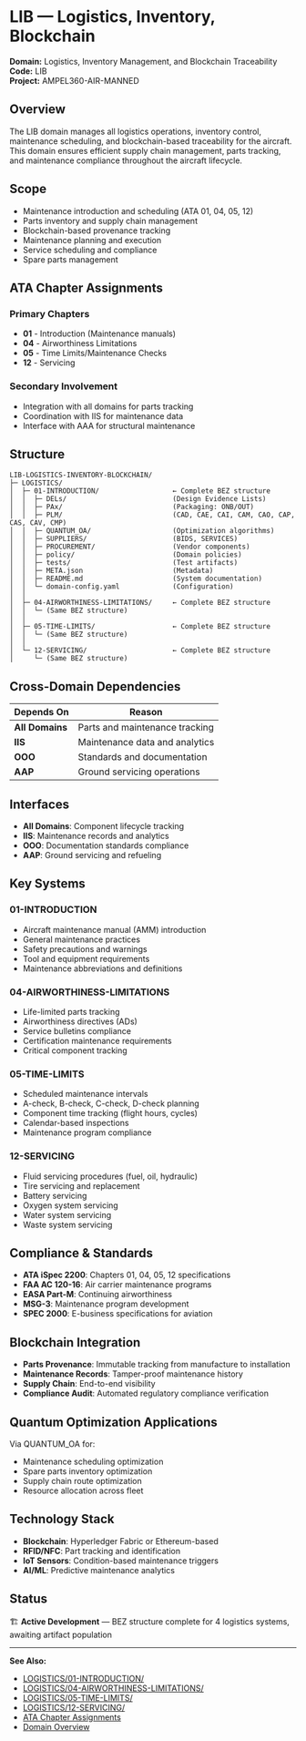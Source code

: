 # LIB — Logistics, Inventory, Blockchain

**Domain:** Logistics, Inventory Management, and Blockchain Traceability  
**Code:** LIB  
**Project:** AMPEL360-AIR-MANNED

## Overview

The LIB domain manages all logistics operations, inventory control, maintenance scheduling, and blockchain-based traceability for the aircraft. This domain ensures efficient supply chain management, parts tracking, and maintenance compliance throughout the aircraft lifecycle.

## Scope

- Maintenance introduction and scheduling (ATA 01, 04, 05, 12)
- Parts inventory and supply chain management
- Blockchain-based provenance tracking
- Maintenance planning and execution
- Service scheduling and compliance
- Spare parts management

## ATA Chapter Assignments

### Primary Chapters
- **01** - Introduction (Maintenance manuals)
- **04** - Airworthiness Limitations
- **05** - Time Limits/Maintenance Checks
- **12** - Servicing

### Secondary Involvement
- Integration with all domains for parts tracking
- Coordination with IIS for maintenance data
- Interface with AAA for structural maintenance

## Structure

```
LIB-LOGISTICS-INVENTORY-BLOCKCHAIN/
├─ LOGISTICS/
│  ├─ 01-INTRODUCTION/                  ← Complete BEZ structure
│  │  ├─ DELs/                          (Design Evidence Lists)
│  │  ├─ PAx/                           (Packaging: ONB/OUT)
│  │  ├─ PLM/                           (CAD, CAE, CAI, CAM, CAO, CAP, CAS, CAV, CMP)
│  │  ├─ QUANTUM_OA/                    (Optimization algorithms)
│  │  ├─ SUPPLIERS/                     (BIDS, SERVICES)
│  │  ├─ PROCUREMENT/                   (Vendor components)
│  │  ├─ policy/                        (Domain policies)
│  │  ├─ tests/                         (Test artifacts)
│  │  ├─ META.json                      (Metadata)
│  │  ├─ README.md                      (System documentation)
│  │  └─ domain-config.yaml             (Configuration)
│  │
│  ├─ 04-AIRWORTHINESS-LIMITATIONS/     ← Complete BEZ structure
│  │  └─ (Same BEZ structure)
│  │
│  ├─ 05-TIME-LIMITS/                   ← Complete BEZ structure
│  │  └─ (Same BEZ structure)
│  │
│  └─ 12-SERVICING/                     ← Complete BEZ structure
│     └─ (Same BEZ structure)
```

## Cross-Domain Dependencies

| Depends On | Reason |
|------------|--------|
| **All Domains** | Parts and maintenance tracking |
| **IIS** | Maintenance data and analytics |
| **OOO** | Standards and documentation |
| **AAP** | Ground servicing operations |

## Interfaces

- **All Domains**: Component lifecycle tracking
- **IIS**: Maintenance records and analytics
- **OOO**: Documentation standards compliance
- **AAP**: Ground servicing and refueling

## Key Systems

### 01-INTRODUCTION
- Aircraft maintenance manual (AMM) introduction
- General maintenance practices
- Safety precautions and warnings
- Tool and equipment requirements
- Maintenance abbreviations and definitions

### 04-AIRWORTHINESS-LIMITATIONS
- Life-limited parts tracking
- Airworthiness directives (ADs)
- Service bulletins compliance
- Certification maintenance requirements
- Critical component tracking

### 05-TIME-LIMITS
- Scheduled maintenance intervals
- A-check, B-check, C-check, D-check planning
- Component time tracking (flight hours, cycles)
- Calendar-based inspections
- Maintenance program compliance

### 12-SERVICING
- Fluid servicing procedures (fuel, oil, hydraulic)
- Tire servicing and replacement
- Battery servicing
- Oxygen system servicing
- Water system servicing
- Waste system servicing

## Compliance & Standards

- **ATA iSpec 2200**: Chapters 01, 04, 05, 12 specifications
- **FAA AC 120-16**: Air carrier maintenance programs
- **EASA Part-M**: Continuing airworthiness
- **MSG-3**: Maintenance program development
- **SPEC 2000**: E-business specifications for aviation

## Blockchain Integration

- **Parts Provenance**: Immutable tracking from manufacture to installation
- **Maintenance Records**: Tamper-proof maintenance history
- **Supply Chain**: End-to-end visibility
- **Compliance Audit**: Automated regulatory compliance verification

## Quantum Optimization Applications

Via QUANTUM_OA for:
- Maintenance scheduling optimization
- Spare parts inventory optimization
- Supply chain route optimization
- Resource allocation across fleet

## Technology Stack

- **Blockchain**: Hyperledger Fabric or Ethereum-based
- **RFID/NFC**: Part tracking and identification
- **IoT Sensors**: Condition-based maintenance triggers
- **AI/ML**: Predictive maintenance analytics

## Status

🏗️ **Active Development** — BEZ structure complete for 4 logistics systems, awaiting artifact population

---

**See Also:**
- [LOGISTICS/01-INTRODUCTION/](./LOGISTICS/01-INTRODUCTION/)
- [LOGISTICS/04-AIRWORTHINESS-LIMITATIONS/](./LOGISTICS/04-AIRWORTHINESS-LIMITATIONS/)
- [LOGISTICS/05-TIME-LIMITS/](./LOGISTICS/05-TIME-LIMITS/)
- [LOGISTICS/12-SERVICING/](./LOGISTICS/12-SERVICING/)
- [ATA Chapter Assignments](../../../1-DIMENSIONS/CANONICAL-TAXONOMY/ata-chapters.csv)
- [Domain Overview](../README.md)
